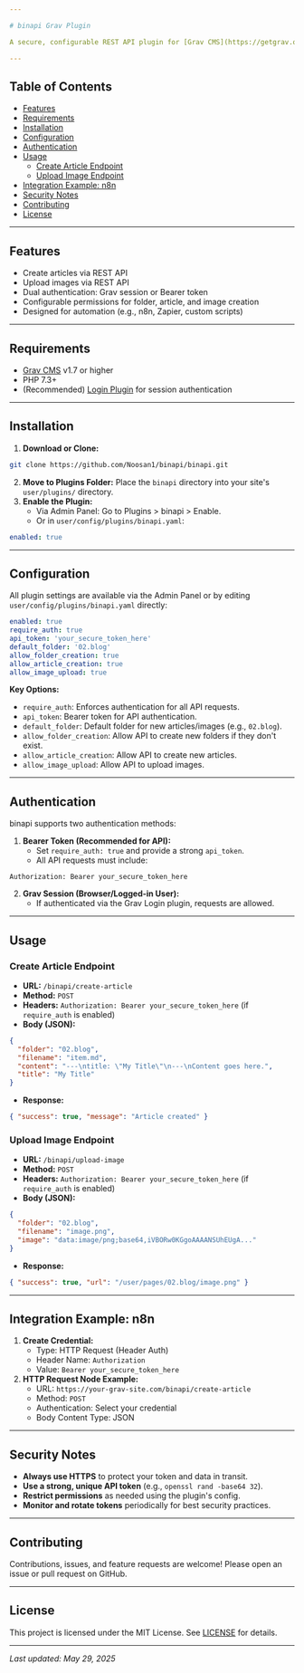 ```yaml
---

# binapi Grav Plugin

A secure, configurable REST API plugin for [Grav CMS](https://getgrav.org), enabling automated article and image creation via authenticated endpoints. Ideal for workflow automation and integration with tools like n8n or zapier.

---
```


## Table of Contents

- [Features](#features)
- [Requirements](#requirements)
- [Installation](#installation)
- [Configuration](#configuration)
- [Authentication](#authentication)
- [Usage](#usage)
    - [Create Article Endpoint](#create-article-endpoint)
    - [Upload Image Endpoint](#upload-image-endpoint)
- [Integration Example: n8n](#integration-example-n8n)
- [Security Notes](#security-notes)
- [Contributing](#contributing)
- [License](#license)

---

## Features

- Create articles via REST API
- Upload images via REST API
- Dual authentication: Grav session or Bearer token
- Configurable permissions for folder, article, and image creation
- Designed for automation (e.g., n8n, Zapier, custom scripts)

---

## Requirements

- [Grav CMS](https://getgrav.org) v1.7 or higher
- PHP 7.3+
- (Recommended) [Login Plugin](https://github.com/getgrav/grav-plugin-login) for session authentication

---

## Installation

1. **Download or Clone:**

```bash
git clone https://github.com/Noosan1/binapi/binapi.git
```

2. **Move to Plugins Folder:**
Place the `binapi` directory into your site's `user/plugins/` directory.
3. **Enable the Plugin:**
    - Via Admin Panel: Go to Plugins > binapi > Enable.
    - Or in `user/config/plugins/binapi.yaml`:

```yaml
enabled: true
```


---

## Configuration

All plugin settings are available via the Admin Panel or by editing `user/config/plugins/binapi.yaml` directly:

```yaml
enabled: true
require_auth: true
api_token: 'your_secure_token_here'
default_folder: '02.blog'
allow_folder_creation: true
allow_article_creation: true
allow_image_upload: true
```

**Key Options:**

- `require_auth`: Enforces authentication for all API requests.
- `api_token`: Bearer token for API authentication.
- `default_folder`: Default folder for new articles/images (e.g., `02.blog`).
- `allow_folder_creation`: Allow API to create new folders if they don't exist.
- `allow_article_creation`: Allow API to create new articles.
- `allow_image_upload`: Allow API to upload images.

---

## Authentication

binapi supports two authentication methods:

1. **Bearer Token (Recommended for API):**
    - Set `require_auth: true` and provide a strong `api_token`.
    - All API requests must include:

```
Authorization: Bearer your_secure_token_here
```

2. **Grav Session (Browser/Logged-in User):**
    - If authenticated via the Grav Login plugin, requests are allowed.

---

## Usage

### Create Article Endpoint

- **URL:** `/binapi/create-article`
- **Method:** `POST`
- **Headers:**
`Authorization: Bearer your_secure_token_here` (if `require_auth` is enabled)
- **Body (JSON):**

```json
{
  "folder": "02.blog",
  "filename": "item.md",
  "content": "---\ntitle: \"My Title\"\n---\nContent goes here.",
  "title": "My Title"
}
```

- **Response:**

```json
{ "success": true, "message": "Article created" }
```


### Upload Image Endpoint

- **URL:** `/binapi/upload-image`
- **Method:** `POST`
- **Headers:**
`Authorization: Bearer your_secure_token_here` (if `require_auth` is enabled)
- **Body (JSON):**

```json
{
  "folder": "02.blog",
  "filename": "image.png",
  "image": "data:image/png;base64,iVBORw0KGgoAAAANSUhEUgA..."
}
```

- **Response:**

```json
{ "success": true, "url": "/user/pages/02.blog/image.png" }
```


---

## Integration Example: n8n

1. **Create Credential:**
    - Type: HTTP Request (Header Auth)
    - Header Name: `Authorization`
    - Value: `Bearer your_secure_token_here`
2. **HTTP Request Node Example:**
    - URL: `https://your-grav-site.com/binapi/create-article`
    - Method: `POST`
    - Authentication: Select your credential
    - Body Content Type: JSON

---

## Security Notes

- **Always use HTTPS** to protect your token and data in transit.
- **Use a strong, unique API token** (e.g., `openssl rand -base64 32`).
- **Restrict permissions** as needed using the plugin's config.
- **Monitor and rotate tokens** periodically for best security practices.

---

## Contributing

Contributions, issues, and feature requests are welcome!
Please open an issue or pull request on GitHub.

---

## License

This project is licensed under the MIT License. See [LICENSE](LICENSE) for details.

---

_Last updated: May 29, 2025_
